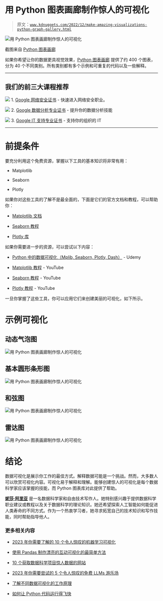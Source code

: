 # 用 Python 图表画廊制作惊人的可视化

> 原文：[`www.kdnuggets.com/2022/12/make-amazing-visualizations-python-graph-gallery.html`](https://www.kdnuggets.com/2022/12/make-amazing-visualizations-python-graph-gallery.html)

![用 Python 图表画廊制作惊人的可视化](img/96ec0eba1b4a78592f9f813145fa0d9f.png)

截图来自 [Python 图表画廊](https://www.python-graph-gallery.com/)

如果你希望让你的数据更具视觉效果，[Python 图表画廊](https://www.python-graph-gallery.com/) 提供了约 400 个图表，分为 40 个不同类别。所有类别都有多个示例和可重复的代码以及一些解释。

* * *

## 我们的前三大课程推荐

![](img/0244c01ba9267c002ef39d4907e0b8fb.png) 1. [Google 网络安全证书](https://www.kdnuggets.com/google-cybersecurity) - 快速进入网络安全职业。

![](img/e225c49c3c91745821c8c0368bf04711.png) 2. [Google 数据分析专业证书](https://www.kdnuggets.com/google-data-analytics) - 提升你的数据分析技能

![](img/0244c01ba9267c002ef39d4907e0b8fb.png) 3. [Google IT 支持专业证书](https://www.kdnuggets.com/google-itsupport) - 支持你的组织的 IT

* * *

# 前提条件

要充分利用这个免费资源，掌握以下工具的基本知识将非常有用：

+   Matplotlib

+   Seaborn

+   Plotly

如果你对这些工具的了解不是最全面的，下面是它们的官方文档和教程，可以帮助你：

+   [Matplotlib 文档](https://matplotlib.org/2.0.2/contents.html)

+   [Seaborn 教程](https://seaborn.pydata.org/tutorial.html)

+   [Plotly 库](https://plotly.com/python/)

如果你需要进一步的资源，可以尝试以下内容：

+   [Python 中的数据可视化（Mplib, Seaborn, Plotly, Dash）](https://www.udemy.com/course/data-visualization-in-python/) - Udemy

+   [Matplotlib 教程](https://www.youtube.com/watch?v=wB9C0Mz9gSo) - YouTube

+   [Seaborn 教程](https://www.youtube.com/watch?v=6GUZXDef2U0) - YouTube

+   [Plotly 教程](https://www.youtube.com/watch?v=GGL6U0k8WYA) - YouTube

一旦你掌握了这些工具，你可以应用它们来创建美丽的可视化，如下所示。

# 示例可视化

## 动态气泡图

![用 Python 图表画廊制作惊人的可视化](img/346f4353388ef86aac5279a63ea6dfab.png)

## 基本圆形条形图

![用 Python 图表画廊制作惊人的可视化](img/db9204d114b89fb22069188eb9d7a250.png)

## 和弦图

![用 Python 图表画廊制作惊人的可视化](img/e9f8c170ab1077f761070460bb31d785.png)

## 雷达图

![用 Python 图表画廊制作惊人的可视化](img/d3b4bfa733633ad7cf764abd6582a8bb.png)

# 结论

数据可视化是展示你工作的最佳方式。解释数据可能是一个挑战。然而，大多数人可以欣赏可视化内容。可视化易于解释和理解。能够创建惊人的可视化是每个数据科学家应该掌握的技能，而 Python 图表库对此提供了帮助。

**[妮莎·阿里亚](https://www.linkedin.com/in/nisha-arya-ahmed/)** 是一名数据科学家和自由技术写作人。她特别感兴趣于提供数据科学职业建议或教程以及关于数据科学的理论知识。她还希望探索人工智能如何能促进人类寿命的不同方式。作为一个热衷学习者，她寻求拓宽自己的技术知识和写作技能，同时帮助指导他人。

### 更多相关内容

+   [2023 年你需要了解的 10 个令人惊叹的机器学习可视化](https://www.kdnuggets.com/2022/11/10-amazing-machine-learning-visualizations-know-2023.html)

+   [使用 Pandas 制作漂亮的互动可视化的最简单方法](https://www.kdnuggets.com/2021/12/easiest-way-make-beautiful-interactive-visualizations-pandas.html)

+   [10 个获取数据科学项目惊人数据的网站](https://www.kdnuggets.com/2023/04/10-websites-get-amazing-data-data-science-projects.html)

+   [2023 年你需要尝试的 5 个令人惊叹的免费 LLMs 游乐场](https://www.kdnuggets.com/5-amazing-free-llms-playgrounds-you-need-to-try-in-2023)

+   [了解不同数据可视化的工作原理](https://www.kdnuggets.com/2022/09/datacamp-learn-different-data-visualizations-work.html)

+   [如何让 Python 代码运行得飞快](https://www.kdnuggets.com/2021/06/make-python-code-run-incredibly-fast.html)
